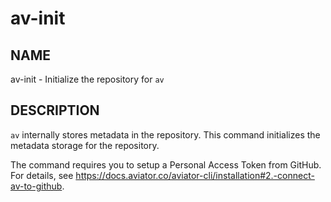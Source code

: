 # av-init

## NAME

av-init - Initialize the repository for `av`

## DESCRIPTION

`av` internally stores metadata in the repository. This command initializes the
metadata storage for the repository.

The command requires you to setup a Personal Access Token from GitHub. For
details, see https://docs.aviator.co/aviator-cli/installation#2.-connect-av-to-github.
